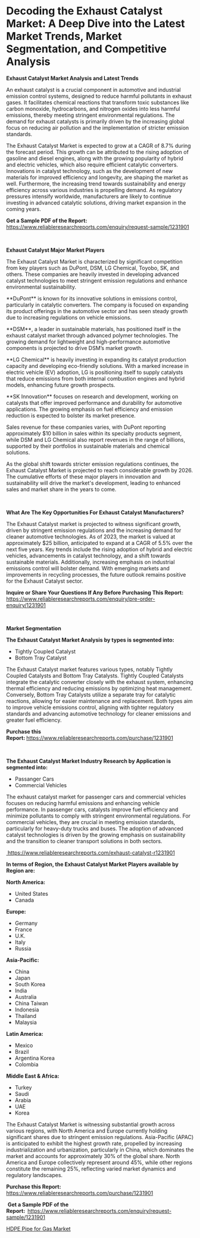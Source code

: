 <p><h1>Decoding the Exhaust Catalyst Market: A Deep Dive into the Latest Market Trends, Market Segmentation, and Competitive Analysis</h1></p><p><strong>Exhaust Catalyst Market Analysis and Latest Trends</strong></p>
<p><p>An exhaust catalyst is a crucial component in automotive and industrial emission control systems, designed to reduce harmful pollutants in exhaust gases. It facilitates chemical reactions that transform toxic substances like carbon monoxide, hydrocarbons, and nitrogen oxides into less harmful emissions, thereby meeting stringent environmental regulations. The demand for exhaust catalysts is primarily driven by the increasing global focus on reducing air pollution and the implementation of stricter emission standards.</p><p>The Exhaust Catalyst Market is expected to grow at a CAGR of 8.7% during the forecast period. This growth can be attributed to the rising adoption of gasoline and diesel engines, along with the growing popularity of hybrid and electric vehicles, which also require efficient catalytic converters. Innovations in catalyst technology, such as the development of new materials for improved efficiency and longevity, are shaping the market as well. Furthermore, the increasing trend towards sustainability and energy efficiency across various industries is propelling demand. As regulatory pressures intensify worldwide, manufacturers are likely to continue investing in advanced catalytic solutions, driving market expansion in the coming years.</p></p>
<p><strong>Get a Sample PDF of the Report:&nbsp;</strong> <a href="https://www.reliableresearchreports.com/enquiry/request-sample/1231901?utm_campaign=3316&utm_medium=2&utm_source=Github&utm_content=ia&utm_term=01042025&utm_id=exhaust-catalyst">https://www.reliableresearchreports.com/enquiry/request-sample/1231901</a></p>
<p>&nbsp;</p>
<p><strong>Exhaust Catalyst Major Market Players</strong></p>
<p><p>The Exhaust Catalyst Market is characterized by significant competition from key players such as DuPont, DSM, LG Chemical, Toyobo, SK, and others. These companies are heavily invested in developing advanced catalyst technologies to meet stringent emission regulations and enhance environmental sustainability.</p><p>**DuPont** is known for its innovative solutions in emissions control, particularly in catalytic converters. The company is focused on expanding its product offerings in the automotive sector and has seen steady growth due to increasing regulations on vehicle emissions.</p><p>**DSM**, a leader in sustainable materials, has positioned itself in the exhaust catalyst market through advanced polymer technologies. The growing demand for lightweight and high-performance automotive components is projected to drive DSM’s market growth.</p><p>**LG Chemical** is heavily investing in expanding its catalyst production capacity and developing eco-friendly solutions. With a marked increase in electric vehicle (EV) adoption, LG is positioning itself to supply catalysts that reduce emissions from both internal combustion engines and hybrid models, enhancing future growth prospects.</p><p>**SK Innovation** focuses on research and development, working on catalysts that offer improved performance and durability for automotive applications. The growing emphasis on fuel efficiency and emission reduction is expected to bolster its market presence.</p><p>Sales revenue for these companies varies, with DuPont reporting approximately $10 billion in sales within its specialty products segment, while DSM and LG Chemical also report revenues in the range of billions, supported by their portfolios in sustainable materials and chemical solutions.</p><p>As the global shift towards stricter emission regulations continues, the Exhaust Catalyst Market is projected to reach considerable growth by 2026. The cumulative efforts of these major players in innovation and sustainability will drive the market's development, leading to enhanced sales and market share in the years to come.</p></p>
<p>&nbsp;</p>
<p><strong>What Are The Key Opportunities For Exhaust Catalyst Manufacturers?</strong></p>
<p><p>The Exhaust Catalyst market is projected to witness significant growth, driven by stringent emission regulations and the increasing demand for cleaner automotive technologies. As of 2023, the market is valued at approximately $25 billion, anticipated to expand at a CAGR of 5.5% over the next five years. Key trends include the rising adoption of hybrid and electric vehicles, advancements in catalyst technology, and a shift towards sustainable materials. Additionally, increasing emphasis on industrial emissions control will bolster demand. With emerging markets and improvements in recycling processes, the future outlook remains positive for the Exhaust Catalyst sector.</p></p>
<p><strong>Inquire or Share Your Questions If Any Before Purchasing This Report:</strong> <a href="https://www.reliableresearchreports.com/enquiry/pre-order-enquiry/1231901?utm_campaign=3316&utm_medium=2&utm_source=Github&utm_content=ia&utm_term=01042025&utm_id=exhaust-catalyst">https://www.reliableresearchreports.com/enquiry/pre-order-enquiry/1231901</a></p>
<p>&nbsp;</p>
<p><strong>Market Segmentation</strong></p>
<p><strong>The Exhaust Catalyst Market Analysis by types is segmented into:</strong></p>
<p><ul><li>Tightly Coupled Catalyst</li><li>Bottom Tray Catalyst</li></ul></p>
<p><p>The Exhaust Catalyst market features various types, notably Tightly Coupled Catalysts and Bottom Tray Catalysts. Tightly Coupled Catalysts integrate the catalytic converter closely with the exhaust system, enhancing thermal efficiency and reducing emissions by optimizing heat management. Conversely, Bottom Tray Catalysts utilize a separate tray for catalytic reactions, allowing for easier maintenance and replacement. Both types aim to improve vehicle emissions control, aligning with tighter regulatory standards and advancing automotive technology for cleaner emissions and greater fuel efficiency.</p></p>
<p><strong>Purchase this Report:&nbsp;</strong><a href="https://www.reliableresearchreports.com/purchase/1231901?utm_campaign=3316&utm_medium=2&utm_source=Github&utm_content=ia&utm_term=01042025&utm_id=exhaust-catalyst">https://www.reliableresearchreports.com/purchase/1231901</a></p>
<p>&nbsp;</p>
<p><strong>The Exhaust Catalyst Market Industry Research by Application is segmented into:</strong></p>
<p><ul><li>Passanger Cars</li><li>Commercial Vehicles</li></ul></p>
<p><p>The exhaust catalyst market for passenger cars and commercial vehicles focuses on reducing harmful emissions and enhancing vehicle performance. In passenger cars, catalysts improve fuel efficiency and minimize pollutants to comply with stringent environmental regulations. For commercial vehicles, they are crucial in meeting emission standards, particularly for heavy-duty trucks and buses. The adoption of advanced catalyst technologies is driven by the growing emphasis on sustainability and the transition to cleaner transport solutions in both sectors.</p></p>
<p><a href="https://www.reliableresearchreports.com/exhaust-catalyst-r1231901?utm_campaign=3316&utm_medium=2&utm_source=Github&utm_content=ia&utm_term=01042025&utm_id=exhaust-catalyst">&nbsp;https://www.reliableresearchreports.com/exhaust-catalyst-r1231901</a></p>
<p><strong>In terms of Region, the Exhaust Catalyst Market Players available by Region are:</strong></p>
<p>
    <p> <strong> North America: </strong>
        <ul>
            <li>United States</li>
            <li>Canada</li>
        </ul>
        </p> 
    <p> <strong> Europe: </strong>
        <ul>
            <li>Germany</li>
            <li>France</li>
            <li>U.K.</li>
            <li>Italy</li>
            <li>Russia</li>
        </ul>
        </p> 
    <p> <strong> Asia-Pacific: </strong>
        <ul>
            <li>China</li>
            <li>Japan</li>
            <li>South Korea</li>
            <li>India</li>
            <li>Australia</li>
            <li>China Taiwan</li>
            <li>Indonesia</li>
            <li>Thailand</li>
            <li>Malaysia</li>
        </ul>
        </p> 
    <p> <strong> Latin America: </strong>
        <ul>
            <li>Mexico</li>
            <li>Brazil</li>
            <li>Argentina Korea</li>
            <li>Colombia</li>
        </ul>
        </p> 
    <p> <strong> Middle East & Africa: </strong>
        <ul>
            <li>Turkey</li>
            <li>Saudi</li>
            <li>Arabia</li>
            <li>UAE</li>
            <li>Korea</li>
        </ul>
    </p>
    </p>
<p><p>The Exhaust Catalyst Market is witnessing substantial growth across various regions, with North America and Europe currently holding significant shares due to stringent emission regulations. Asia-Pacific (APAC) is anticipated to exhibit the highest growth rate, propelled by increasing industrialization and urbanization, particularly in China, which dominates the market and accounts for approximately 30% of the global share. North America and Europe collectively represent around 45%, while other regions constitute the remaining 25%, reflecting varied market dynamics and regulatory landscapes.</p></p>
<p><strong>Purchase this Report: </strong><a href="https://www.reliableresearchreports.com/purchase/1231901?utm_campaign=3316&utm_medium=2&utm_source=Github&utm_content=ia&utm_term=01042025&utm_id=exhaust-catalyst">https://www.reliableresearchreports.com/purchase/1231901</a></p>
<p>&nbsp;<strong>Get a Sample PDF of the Report:&nbsp;&nbsp;</strong><a href="https://www.reliableresearchreports.com/enquiry/request-sample/1231901?utm_campaign=3316&utm_medium=2&utm_source=Github&utm_content=ia&utm_term=01042025&utm_id=exhaust-catalyst">https://www.reliableresearchreports.com/enquiry/request-sample/1231901</a></p>
<p><strong></strong></p>
<p><p><a href="https://github.com/boyertrull4r/Market-Research-Report-List-1/blob/main/hdpe-pipe-for-gas-market.md?utm_campaign=3316&utm_medium=2&utm_source=Github&utm_content=ia&utm_term=01042025&utm_id=exhaust-catalyst">HDPE Pipe for Gas Market</a></p></p>